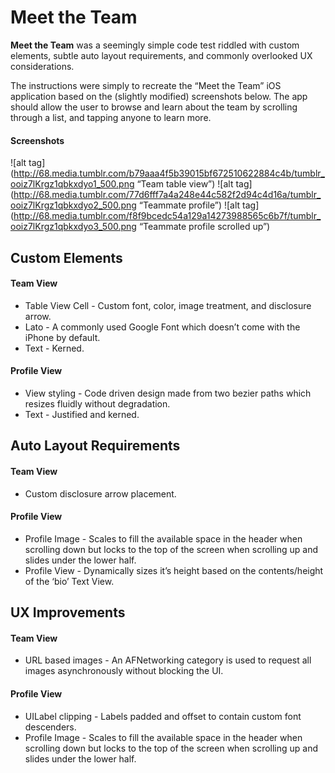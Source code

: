 Meet the Team
======
**Meet the Team** was a seemingly simple code test riddled with custom elements, subtle auto layout requirements, and commonly overlooked UX considerations.

The instructions were simply to recreate the “Meet the Team” iOS application based on the (slightly modified) screenshots below. The app should allow the user to browse and learn about the team by scrolling through a list, and tapping anyone to learn more.

#### Screenshots
![alt tag](http://68.media.tumblr.com/b79aaa4f5b39015bf672510622884c4b/tumblr_ooiz7lKrgz1qbkxdyo1_500.png “Team table view”) ![alt tag](http://68.media.tumblr.com/77d6fff7a4a248e44c582f2d94c4d16a/tumblr_ooiz7lKrgz1qbkxdyo2_500.png “Teammate profile”) ![alt tag](http://68.media.tumblr.com/f8f9bcedc54a129a14273988565c6b7f/tumblr_ooiz7lKrgz1qbkxdyo3_500.png “Teammate profile scrolled up”)

## Custom Elements
#### Team View
* Table View Cell - Custom font, color, image treatment, and disclosure arrow.
* Lato - A commonly used Google Font which doesn’t come with the iPhone by default.
* Text - Kerned.

#### Profile View
* View styling - Code driven design made from two bezier paths which resizes fluidly without degradation.
* Text - Justified and kerned.

## Auto Layout Requirements
#### Team View
* Custom disclosure arrow placement.

#### Profile View
* Profile Image - Scales to fill the available space in the header when scrolling down but locks to the top of the screen when scrolling up and slides under the lower half.
* Profile View - Dynamically sizes it’s height based on the contents/height of the ‘bio’ Text View.

## UX Improvements
#### Team View
* URL based images - An AFNetworking category is used to request all images asynchronously without blocking the UI.

#### Profile View
* UILabel clipping - Labels padded and offset to contain custom font descenders.
* Profile Image - Scales to fill the available space in the header when scrolling down but locks to the top of the screen when scrolling up and slides under the lower half.